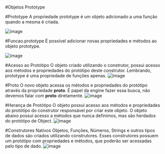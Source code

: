 #Objetos
Prototype

#Prototype
A propriedade prototype é um objeto adicionado a uma função quando a mesma é criada.

![image](https://github.com/user-attachments/assets/fe99a2e5-72fb-40d5-ade2-f4766db35d74)



#Funcao.prototype
É possível adicionar novas propriedades e métodos ao objeto prototype.

![image](https://github.com/user-attachments/assets/419dcecb-dc59-465b-b6af-0e694c05670a)


#Acesso ao Protótipo
O objeto criado utilizando o construtor, possui acesso aos métodos e propriedades do protótipo deste construtor. Lembrando, prototype é uma propriedade de funções apenas.
![image](https://github.com/user-attachments/assets/7feb6312-e7e6-495e-9de0-54d117f07562)


#Proto
O novo objeto acessa os métodos e propriedades do protótipo através da propriedade __proto__. É papel da engine fazer essa busca, não devemos falar com __proto__ diretamente.
![image](https://github.com/user-attachments/assets/5b9e3160-95e9-46e1-8f82-b9d4159d0a11)

#Herança de Protótipo
O objeto possui acesso aos métodos e propriedades do protótipo do construtor responsável por criar este objeto. O objeto abaixo possui acesso a métodos que nunca definimos, mas são herdados do protótipo de Object.
![image](https://github.com/user-attachments/assets/fd53c094-bb7b-449d-9e53-0c603764d569)

#Construtores Nativos
Objetos, Funções, Números, Strings e outros tipos de dados são criados utilizando construtores. Esses construtores possuem um protótipo com propriedades e métodos, que poderão ser acessadas pelo tipo de dado.
![image](https://github.com/user-attachments/assets/a01dc72a-35ee-49b3-aff0-bea178555b83)

